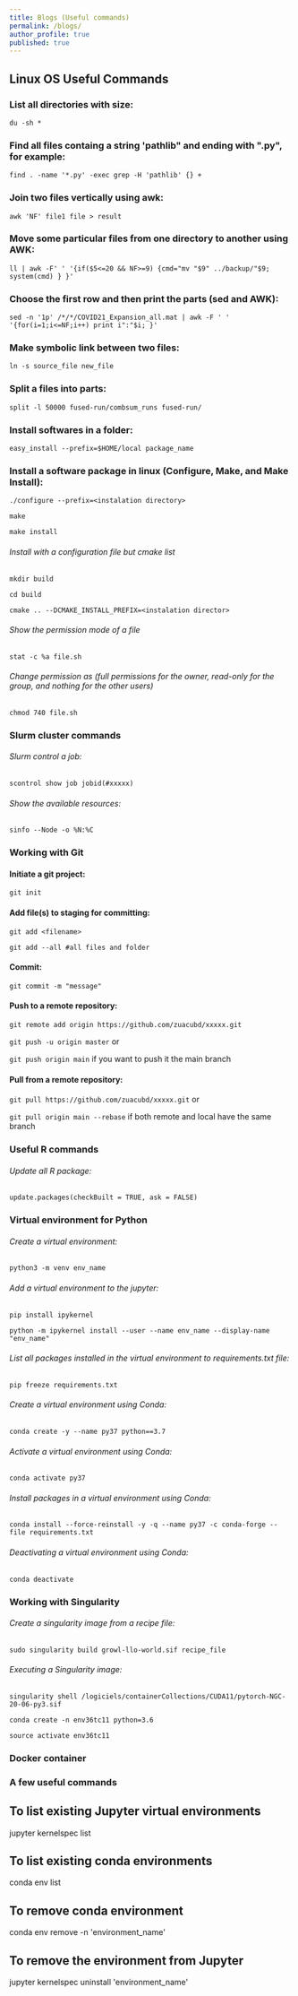 ```yaml
---
title: Blogs (Useful commands)
permalink: /blogs/
author_profile: true
published: true
---
```


## Linux OS Useful Commands

### List all directories with size:

`du -sh *`

### Find all files containg a string 'pathlib" and ending with ".py", for example:

`find . -name '*.py' -exec grep -H 'pathlib' {} +`

### Join two files vertically using awk:

`awk 'NF' file1 file > result`

### Move some particular files from one directory to another using AWK:

`ll | awk -F' ' '{if($5<=20 && NF>=9) {cmd="mv "$9" ../backup/"$9; system(cmd) } }'`

### Choose the first row and then print the parts (sed and AWK):

`sed -n '1p' /*/*/COVID21_Expansion_all.mat | awk -F ' ' '{for(i=1;i<=NF;i++) print i":"$i; }'`

### Make symbolic link between two files:

`ln -s source_file new_file`

### Split a files into parts:

`split -l 50000 fused-run/combsum_runs fused-run/`

### Install softwares in a folder:

`easy_install --prefix=$HOME/local package_name`

### Install a software package in linux (Configure, Make, and Make Install):

`./configure --prefix=<instalation directory>`

`make`

`make install`

###### Install with a configuration file but cmake list

`mkdir build`

`cd build`

`cmake .. --DCMAKE_INSTALL_PREFIX=<instalation director>`

###### Show the permission mode of a file

`stat -c %a file.sh`

###### Change permission as (full permissions for the owner, read-only for the group, and nothing for the other users)

`chmod 740 file.sh`

### Slurm cluster commands

###### Slurm control a job:

`scontrol show job jobid(#xxxxx)`

###### Show the available resources:

`sinfo --Node -o %N:%C`

### Working with Git

#### Initiate a git project:

`git init`

#### Add file(s) to staging for committing:

`git add <filename>`

`git add --all #all files and folder`

#### Commit:

`git commit -m "message"`

#### Push to a remote repository:

`git remote add origin https://github.com/zuacubd/xxxxx.git`

`git push -u origin master` or 

`git push origin main` if you want to push it the main branch

#### Pull from a remote repository:

`git pull https://github.com/zuacubd/xxxxx.git` or

`git pull origin main --rebase` if both remote and local have the same branch

### Useful R commands

###### Update all R package:

`update.packages(checkBuilt = TRUE, ask = FALSE)`

### Virtual environment for Python

###### Create a virtual environment:

`python3 -m venv env_name`

###### Add a virtual environment to the jupyter:

`pip install ipykernel`

`python -m ipykernel install --user --name env_name --display-name "env_name"`

###### List all packages installed in the virtual environment to requirements.txt file:

`pip freeze requirements.txt`

###### Create a virtual environment using Conda:

`conda create -y --name py37 python==3.7`

###### Activate a virtual environment using Conda:

`conda activate py37`

###### Install packages in a virtual environment using Conda:

`conda install --force-reinstall -y -q --name py37 -c conda-forge --file requirements.txt`

###### Deactivating a virtual environment using Conda:

`conda deactivate`

### Working with Singularity

###### Create a singularity image from a recipe file:

`sudo singularity build growl-llo-world.sif recipe_file`

###### Executing a Singularity image:

`singularity shell /logiciels/containerCollections/CUDA11/pytorch-NGC-20-06-py3.sif`

`conda create -n env36tc11 python=3.6`

`source activate env36tc11`


### Docker container


### A few useful commands
## To list existing Jupyter virtual environments
jupyter kernelspec list

## To list existing conda environments
conda env list

## To remove conda environment
conda env remove -n 'environment_name'

## To remove the environment from Jupyter
jupyter kernelspec uninstall 'environment_name'
